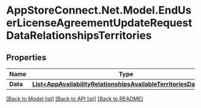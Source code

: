 # AppStoreConnect.Net.Model.EndUserLicenseAgreementUpdateRequestDataRelationshipsTerritories

## Properties

Name | Type | Description | Notes
------------ | ------------- | ------------- | -------------
**Data** | [**List&lt;AppAvailabilityRelationshipsAvailableTerritoriesDataInner&gt;**](AppAvailabilityRelationshipsAvailableTerritoriesDataInner.md) |  | [optional] 

[[Back to Model list]](../README.md#documentation-for-models) [[Back to API list]](../README.md#documentation-for-api-endpoints) [[Back to README]](../README.md)

